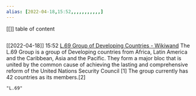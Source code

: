 ```yaml
---
alias: [2022-04-18,15:52,,,,,,,,,,,]
---
```

[[]]
table of content
```toc
```

[[2022-04-18]] 15:52
[L.69 Group of Developing Countries - Wikiwand](https://www.wikiwand.com/en/L.69_Group_of_Developing_Countries)
The L.69 Group is a group of Developing countries from Africa, Latin America and the Caribbean, Asia and the Pacific. They form a major bloc that is united by the common cause of achieving the lasting and comprehensive reform of the United Nations Security Council [1] The group currently has 42 countries as its members.[2]
```query
"L.69"
```